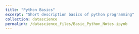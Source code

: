 ```yaml
---
title: "Python Basics"
excerpt: "Short description basics of python programming"
collection: datascience
permalink: /datascience_files/Basic_Python_Notes.ipynb
---
```


